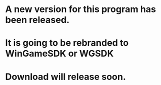 # A new version for this program has been released.
# It is going to be rebranded to WinGameSDK or WGSDK

# Download will release soon.
